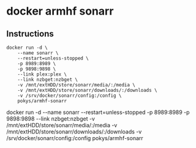 # docker armhf sonarr

## Instructions

```
docker run -d \
    --name sonarr \
    --restart=unless-stopped \
    -p 8989:8989 \
    -p 9898:9898 \
    --link plex:plex \
    --link nzbget:nzbget \
    -v /mnt/extHDD/store/sonarr/media/:/media \
    -v /mnt/extHDD/store/sonarr/downloads/:/downloads \
    -v /srv/docker/sonarr/config:/config \
    pokys/armhf-sonarr
```
docker run -d --name sonarr --restart=unless-stopped -p 8989:8989 -p 9898:9898 --link nzbget:nzbget -v /mnt/extHDD/store/sonarr/media/:/media -v /mnt/extHDD/store/sonarr/downloads/:/downloads -v /srv/docker/sonarr/config:/config pokys/armhf-sonarr
